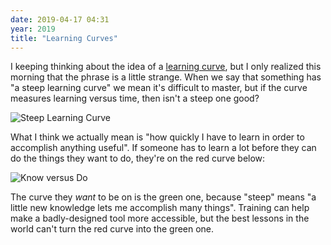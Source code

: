 ```yaml
---
date: 2019-04-17 04:31
year: 2019
title: "Learning Curves"
---
```


I keeping thinking about the idea of a [learning curve]({{site.github.url}}/2018/07/05/curves.html),
but I only realized this morning that the phrase is a little strange.
When we say that something has "a steep learning curve" we mean it's difficult to master,
but if the curve measures learning versus time,
then isn't a steep one good?

<img src="{{site.github.url}}/files/2019/04/learning-curve-1.png" alt="Steep Learning Curve" />

What I think we actually mean is "how quickly I have to learn in order to accomplish anything useful".
If someone has to learn a lot before they can do the things they want to do,
they're on the red curve below:

<img src="{{site.github.url}}/files/2019/04/learning-curve-2.png" alt="Know versus Do" />

The curve they *want* to be on is the green one,
because "steep" means "a little new knowledge lets me accomplish many things".
Training can help make a badly-designed tool more accessible,
but the best lessons in the world can't turn the red curve into the green one.
